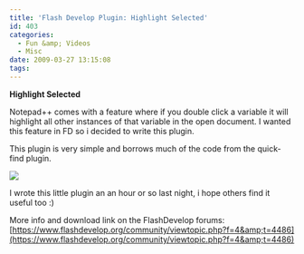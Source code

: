 ```yaml
---
title: 'Flash Develop Plugin: Highlight Selected'
id: 403
categories:
  - Fun &amp; Videos
  - Misc
date: 2009-03-27 13:15:08
tags:
---
```


**Highlight Selected**

Notepad++ comes with a feature where if you double click a variable it will highlight all other instances of that variable in the open document. I wanted this feature in FD so i decided to write this plugin.

This plugin is very simple and borrows much of the code from the quick-find plugin.

![](https://mikecann.co.uk/Images/Others/highlightselectionscreen01.png)

I wrote this little plugin an an hour or so last night, i hope others find it useful too :)

More info and download link on the FlashDevelop forums: [https://www.flashdevelop.org/community/viewtopic.php?f=4&amp;t=4486](https://www.flashdevelop.org/community/viewtopic.php?f=4&amp;t=4486)